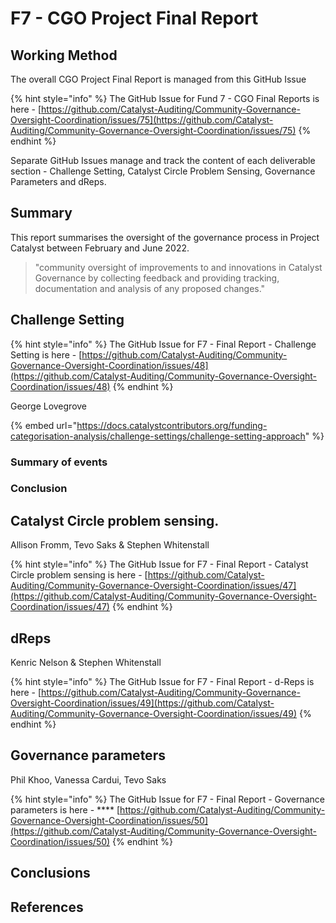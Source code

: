# F7 - CGO Project Final Report

## Working Method

The overall CGO Project Final Report is managed from this GitHub Issue

{% hint style="info" %}
The GitHub Issue for Fund 7 - CGO Final Reports is here - [https://github.com/Catalyst-Auditing/Community-Governance-Oversight-Coordination/issues/75](https://github.com/Catalyst-Auditing/Community-Governance-Oversight-Coordination/issues/75)
{% endhint %}

Separate GitHub Issues manage and track the content of each deliverable section - Challenge Setting, Catalyst Circle Problem Sensing, Governance Parameters and dReps.

## **Summary**

This report summarises the oversight of the governance process in Project Catalyst between February and June 2022.

> "community oversight of improvements to and innovations in Catalyst Governance by collecting feedback and providing tracking, documentation and analysis of any proposed changes."

## **Challenge Setting**

{% hint style="info" %}
The GitHub Issue for F7 - Final Report - Challenge Setting is here - [https://github.com/Catalyst-Auditing/Community-Governance-Oversight-Coordination/issues/48](https://github.com/Catalyst-Auditing/Community-Governance-Oversight-Coordination/issues/48)
{% endhint %}

George Lovegrove

{% embed url="https://docs.catalystcontributors.org/funding-categorisation-analysis/challenge-settings/challenge-setting-approach" %}

### Summary of events

### Conclusion

## **Catalyst Circle problem sensing.**

Allison Fromm, Tevo Saks & Stephen Whitenstall

{% hint style="info" %}
The GitHub Issue for F7 - Final Report - Catalyst Circle problem sensing is here - [https://github.com/Catalyst-Auditing/Community-Governance-Oversight-Coordination/issues/47](https://github.com/Catalyst-Auditing/Community-Governance-Oversight-Coordination/issues/47)
{% endhint %}

## **dReps**

Kenric Nelson & Stephen Whitenstall

{% hint style="info" %}
The GitHub Issue for F7 - Final Report - d-Reps is here - [https://github.com/Catalyst-Auditing/Community-Governance-Oversight-Coordination/issues/49](https://github.com/Catalyst-Auditing/Community-Governance-Oversight-Coordination/issues/49)
{% endhint %}

## **Governance parameters**

Phil Khoo, Vanessa Cardui, Tevo Saks

{% hint style="info" %}
The GitHub Issue for F7 - Final Report - Governance parameters is here - **** [https://github.com/Catalyst-Auditing/Community-Governance-Oversight-Coordination/issues/50](https://github.com/Catalyst-Auditing/Community-Governance-Oversight-Coordination/issues/50)
{% endhint %}

## Conclusions

## References
